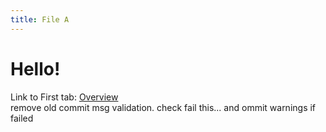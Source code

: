 ```yaml
---
title: File A
---
```


# Hello!

Link to First tab: [Overview](../overview)  
remove old commit msg validation. check
fail this... and ommit warnings if failed
